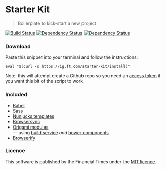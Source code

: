 # Starter Kit

> Boilerplate to kick-start a new project


[![Build Status][circle-image]][circle-url] [![Dependency Status][devdeps-image]][devdeps-url] [![Dependency Status][dependencyci-image]][dependencyci-url]


### Download

Paste this snippet into your terminal and follow the instructions:

```shell
eval "$(curl -s https://ig.ft.com/starter-kit/install)"
```

Note: this will attempt create a Github repo so you need an [access token](https://github.com/settings/tokens) if you want this bit of the script to work.

### Included

- [Babel](https://babeljs.io/docs/learn-es2015/)
- [Sass](https://github.com/sass/node-sass)
- [Nunjucks templates](https://mozilla.github.io/nunjucks/templating.html)
- [Browsersync](https://www.browsersync.io/docs)
- [Origami modules](http://registry.origami.ft.com/components)  
  –– using [build service](https://build.origami.ft.com/) _and_ [bower components](http://origami.ft.com/docs/developer-guide/modules/choosing-your-build-method/)
- [Browserify](http://browserify.org/)

### Licence

This software is published by the Financial Times under the [MIT licence](http://opensource.org/licenses/MIT).

<!-- badge URLs -->
[circle-url]: https://circleci.com/gh/ft-interactive/starter-kit
[circle-image]: https://circleci.com/gh/ft-interactive/starter-kit/tree/master.svg?style=shield

[devdeps-url]: https://david-dm.org/ft-interactive/starter-kit#info=devDependencies
[devdeps-image]: https://img.shields.io/david/dev/ft-interactive/starter-kit.svg?style=flat-square

[dependencyci-url]: https://dependencyci.com/github/ft-interactive/starter-kit
[dependencyci-image]: https://dependencyci.com/github/ft-interactive/starter-kit/badge
